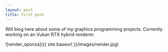 ```yaml
---
layout: post
title: First post
---
```

<!-- 
Next you can update your site name, avatar and other options using the _config.yml file in the root of your repository (shown below).

![_config.yml]({{ site.baseurl }}/images/config.png)

The easiest way to make your first post is to edit this one. Go into /_posts/ and update the Hello World markdown file. For more instructions head over to the [Jekyll Now repository](https://github.com/barryclark/jekyll-now) on GitHub.x -->

Will blog here about some of my graphics programming projects.
Currently working on an Vukan RTX hybrid renderer.

![render_sponza]({{ site.baseurl }}/images/render.jpg)